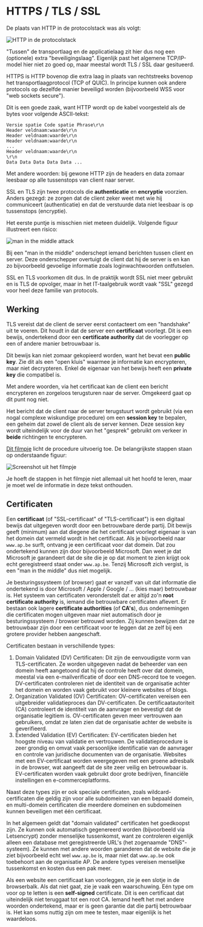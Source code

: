 # HTTPS / TLS / SSL
De plaats van HTTP in de protocolstack was als volgt:

![HTTP in de protocolstack](./images/http_in_stack.svg)


"Tussen" de transportlaag en de applicatielaag zit hier dus nog een (optionele) extra "beveiligingslaag".
Eigenlijk past het algemene TCP/IP-model hier niet zo goed op, maar meestal wordt TLS / SSL daar gesitueerd.

HTTPS is HTTP bovenop die extra laag in plaats van rechtstreeks bovenop het transportlaagprotocol (TCP of QUIC).
In principe kunnen ook andere protocols op dezelfde manier beveiligd worden (bijvoorbeeld WSS voor "web sockets secure").

Dit is een goede zaak, want HTTP wordt op de kabel voorgesteld als de bytes voor volgende ASCII-tekst:

```
Versie spatie Code spatie Phrase\r\n
Header veldnaam:waarde\r\n
Header veldnaam:waarde\r\n
Header veldnaam:waarde\r\n
...
Header veldnaam:waarde\r\n
\r\n
Data Data Data Data Data ...
```

Met andere woorden: bij gewone HTTP zijn de headers en data zomaar leesbaar op alle tussenstops van client naar server.

SSL en TLS zijn twee protocols die **authenticatie** en **encryptie** voorzien.
Anders gezegd: ze zorgen dat de client zeker weet met wie hij communiceert (authenticatie) en dat de verstuurde data niet leesbaar is op tussenstops (encryptie).

Het eerste puntje is misschien niet meteen duidelijk.
Volgende figuur illustreert een risico:

![man in the middle attack](./images/mitm.png)

Bij een "man in the middle" onderschept iemand berichten tussen client en server.
Deze onderschepper overtuigt de client dat hij de server is en kan zo bijvoorbeeld gevoelige informatie zoals loginwachtwoorden ontfutselen.

SSL en TLS voorkomen dit dus.
In de praktijk wordt SSL niet meer gebruikt en is TLS de opvolger, maar in het IT-taalgebruik wordt vaak "SSL" gezegd voor heel deze familie van protocols.

## Werking
TLS vereist dat de client de server eerst contacteert om een "handshake" uit te voeren.
Dit houdt in dat de server een **certificaat** voorlegt.
Dit is een bewijs, ondertekend door een **certificate authority** dat de voorlegger op een of andere manier betrouwbaar is.

Dit bewijs kan niet zomaar gekopieerd worden, want het bevat een **public key**.
Zie dit als een "open kluis" waarmee je informatie kan encrypteren, maar niet decrypteren.
Enkel de eigenaar van het bewijs heeft een **private key** die compatibel is.

Met andere woorden, via het certificaat kan de client een bericht encrypteren en zorgeloos terugsturen naar de server.
Omgekeerd gaat op dit punt nog niet.

Het bericht dat de client naar de server terugstuurt wordt gebruikt (via een nogal complexe wiskundige procedure) om een **session key** te bepalen,
een geheim dat zowel de client als de server kennen. Deze session key wordt uiteindelijk voor de duur van het "gesprek" gebruikt om verkeer in **beide** richtingen te encrypteren.

[Dit filmpje](https://youtu.be/j9QmMEWmcfo) licht de procedure uitvoerig toe. De belangrijkste stappen staan op onderstaande figuur:

![Screenshot uit het filmpje](./images/TCP-handshake.png)

Je hoeft de stappen in het filmpje niet allemaal uit het hoofd te leren, maar je moet wel de informatie in deze tekst onthouden.

## Certificaten
Een **certificaat** (of "SSL-certificaat" of "TLS-certificaat") is een digitaal bewijs dat uitgegeven wordt door een betrouwbare derde partij.
Dit bewijs geeft (minimum) aan dat diegene die het certificaat voorlegt eigenaar is van het domein dat vermeld wordt in het certificaat.
Als je bijvoorbeeld naar `www.ap.be` surft, ontvang je een certificaat voor dat domein.
Dat zou ondertekend kunnen zijn door bijvoorbeeld Microsoft.
Dan weet je dat Microsoft je garandeert dat de site die je op dat moment te zien krijgt ook echt geregistreerd staat onder `www.ap.be`.
Tenzij Microsoft zich vergist, is een "man in the middle" dus niet mogelijk.

Je besturingssysteem (of browser) gaat er vanzelf van uit dat informatie die ondertekend is door Microsoft / Apple / Google / ... (kies maar) betrouwbaar is.
Het systeem van certificaten veronderstelt dat er altijd zo'n **root certificate authority** is, iemand die betrouwbare certificaten aflevert.
Er bestaan ook lagere **certificate authorities** (of **CA's**), dus ondernemingen die certificaten mogen uitgeven maar niet automatisch door je besturingssysteem / browser betrouwd worden.
Zij kunnen bewijzen dat ze betrouwbaar zijn door een certificaat voor te leggen dat ze zelf bij een grotere provider hebben aangeschaft.

Certificaten bestaan in verschillende types:

1. Domain Validated (DV) Certificaten: Dit zijn de eenvoudigste vorm van TLS-certificaten. Ze worden uitgegeven nadat de beheerder van een domein heeft aangetoond dat hij de controle heeft over dat domein, meestal via een e-mailverificatie of door een DNS-record toe te voegen. DV-certificaten controleren niet de identiteit van de organisatie achter het domein en worden vaak gebruikt voor kleinere websites of blogs.
2. Organization Validated (OV) Certificaten: OV-certificaten vereisen een uitgebreider validatieproces dan DV-certificaten. De certificaatautoriteit (CA) controleert de identiteit van de aanvrager en bevestigt dat de organisatie legitiem is. OV-certificaten geven meer vertrouwen aan gebruikers, omdat ze laten zien dat de organisatie achter de website is geverifieerd.
3. Extended Validation (EV) Certificaten: EV-certificaten bieden het hoogste niveau van validatie en vertrouwen. De validatieprocedure is zeer grondig en omvat vaak persoonlijke identificatie van de aanvrager en controle van juridische documenten van de organisatie. Websites met een EV-certificaat worden weergegeven met een groene adresbalk in de browser, wat aangeeft dat de site zeer veilig en betrouwbaar is. EV-certificaten worden vaak gebruikt door grote bedrijven, financiële instellingen en e-commerceplatforms.

Naast deze types zijn er ook speciale certificaten, zoals wildcard-certificaten die geldig zijn voor alle subdomeinen van een bepaald domein, en multi-domein certificaten die meerdere domeinen en subdomeinen kunnen beveiligen met één certificaat.

In het algemeen geldt dat "domain validated" certificaten het goedkoopst zijn.
Ze kunnen ook automatisch gegenereerd worden (bijvoorbeeld via Letsencrypt) zonder menselijke tussenkomst, want ze controleren eigenlijk alleen een database met geregistreerde URL's (het zogenaamde "DNS"-systeem).
Ze kunnen met andere woorden garanderen dat de website die je ziet bijvoorbeeld echt wel `www.ap.be` is, maar niet dat `www.ap.be` ook toebehoort aan de organisatie AP.
De andere types vereisen menselijke tussenkomst en kosten dus een pak meer.

Als een website een certificaat kan voorleggen, zie je een slotje in de browserbalk.
Als dat niet gaat, zie je vaak een waarschuwing.
Eén type om voor op te letten is een **self-signed** certificate.
Dit is een certificaat dat uiteindelijk niet teruggaat tot een root CA.
Iemand heeft het met andere woorden ondertekend, maar er is geen garantie dat die partij betrouwbaar is.
Het kan soms nuttig zijn om mee te testen, maar eigenlijk is het waardeloos.
